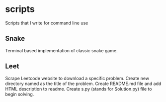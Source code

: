 # scripts
Scripts that I write for command line use

## Snake
Terminal based implementation of classic snake game.

## Leet
Scrape Leetcode website to download a specific problem.
Create new directory named as the title of the problem.
Create README.md file and add HTML description to readme.
Create s.py (stands for Solution.py) file to begin solving.
